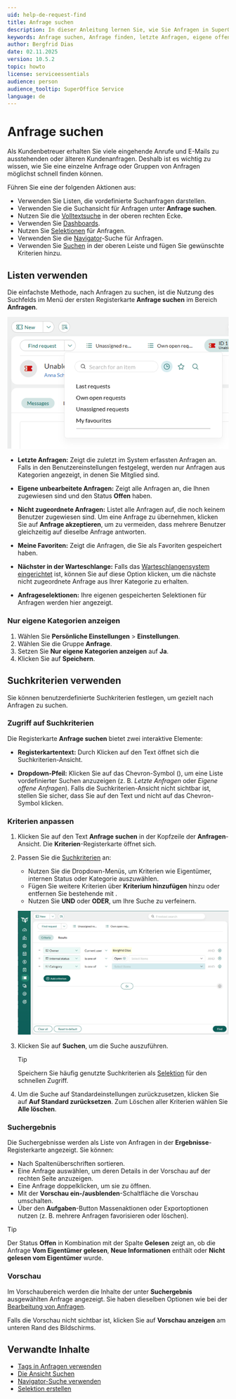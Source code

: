 ```yaml
---
uid: help-de-request-find
title: Anfrage suchen
description: In dieser Anleitung lernen Sie, wie Sie Anfragen in SuperOffice finden
keywords: Anfrage suchen, Anfrage finden, letzte Anfragen, eigene offene Anfragen, nicht zugeordnete Anfragen, nur eigene Kategorien anzeigen, Suche, Anfragen suchen
author: Bergfrid Dias
date: 02.11.2025
version: 10.5.2
topic: howto
license: serviceessentials
audience: person
audience_tooltip: SuperOffice Service
language: de
---
```


# Anfrage suchen

Als Kundenbetreuer erhalten Sie viele eingehende Anrufe und E-Mails zu ausstehenden oder älteren Kundenanfragen. Deshalb ist es wichtig zu wissen, wie Sie eine einzelne Anfrage oder Gruppen von Anfragen möglichst schnell finden können.

Führen Sie eine der folgenden Aktionen aus:

* Verwenden Sie Listen, die vordefinierte Suchanfragen darstellen.
* Verwenden Sie die Suchansicht für Anfragen unter **Anfrage suchen**.
* Nutzen Sie die [Volltextsuche][12] in der oberen rechten Ecke.
* Verwenden Sie [Dashboards][18].
* Nutzen Sie [Selektionen][10] für Anfragen.
* Verwenden Sie die [Navigator][19]-Suche für Anfragen.
* Verwenden Sie [Suchen][11] in der oberen Leiste und fügen Sie gewünschte Kriterien hinzu.

## <a id="list"></a>Listen verwenden

Die einfachste Methode, nach Anfragen zu suchen, ist die Nutzung des Suchfelds im Menü der ersten Registerkarte **Anfrage suchen** im Bereich **Anfragen**.

![Nach Anfragen suchen -screenshot][img3]

* **Letzte Anfragen:** Zeigt die zuletzt im System erfassten Anfragen an. Falls in den Benutzereinstellungen festgelegt, werden nur Anfragen aus Kategorien angezeigt, in denen Sie Mitglied sind.

* **Eigene unbearbeitete Anfragen:** Zeigt alle Anfragen an, die Ihnen zugewiesen sind und den Status **Offen** haben.

* **Nicht zugeordnete Anfragen:** Listet alle Anfragen auf, die noch keinem Benutzer zugewiesen sind. Um eine Anfrage zu übernehmen, klicken Sie auf **Anfrage akzeptieren**, um zu vermeiden, dass mehrere Benutzer gleichzeitig auf dieselbe Anfrage antworten.

* **Meine Favoriten:** Zeigt die Anfragen, die Sie als Favoriten gespeichert haben.

* **Nächster in der Warteschlange:** Falls das [Warteschlangensystem eingerichtet][9] ist, können Sie auf diese Option klicken, um die nächste nicht zugeordnete Anfrage aus Ihrer Kategorie zu erhalten.

* **Anfrageselektionen:** Ihre eigenen gespeicherten Selektionen für Anfragen werden hier angezeigt.

### Nur eigene Kategorien anzeigen

1. Wählen Sie <i class="ph ph-user-circle" aria-hidden="true"></i> **Persönliche Einstellungen** > **Einstellungen**.
1. Wählen Sie die Gruppe **Anfrage**.
1. Setzen Sie **Nur eigene Kategorien anzeigen** auf **Ja**.
1. Klicken Sie auf **Speichern**.

## Suchkriterien verwenden

Sie können benutzerdefinierte Suchkriterien festlegen, um gezielt nach Anfragen zu suchen.

### Zugriff auf Suchkriterien

Die Registerkarte **Anfrage suchen** bietet zwei interaktive Elemente:

* **Registerkartentext:** Durch Klicken auf den Text öffnet sich die Suchkriterien-Ansicht.

* **Dropdown-Pfeil:** Klicken Sie auf das Chevron-Symbol (<i class="ph ph-caret-down" aria-label="Dropdown-Symbol"></i>), um eine Liste vordefinierter Suchen anzuzeigen (z. B. *Letzte Anfragen* oder *Eigene offene Anfragen*).
  Falls die Suchkriterien-Ansicht nicht sichtbar ist, stellen Sie sicher, dass Sie auf den Text und nicht auf das Chevron-Symbol klicken.

### Kriterien anpassen

1. Klicken Sie auf den Text **Anfrage suchen** in der Kopfzeile der **Anfragen**-Ansicht. Die **Kriterien**-Registerkarte öffnet sich.

1. Passen Sie die [Suchkriterien][14] an:

    * Nutzen Sie die Dropdown-Menüs, um Kriterien wie Eigentümer, internen Status oder Kategorie auszuwählen.
    * Fügen Sie weitere Kriterien über **Kriterium hinzufügen** hinzu oder entfernen Sie bestehende mit <i class="ph ph-x" aria-label="Kriterium entfernen"></i>.
    * Nutzen Sie **UND** oder **ODER**, um Ihre Suche zu verfeinern.

    ![Nach Anfragen suchen -screenshot][img2]

1. Klicken Sie auf **Suchen**, um die Suche auszuführen.

    > [!TIP]
    > Speichern Sie häufig genutzte Suchkriterien als [Selektion][13] für den schnellen Zugriff.

1. Um die Suche auf Standardeinstellungen zurückzusetzen, klicken Sie auf **Auf Standard zurücksetzen**. Zum Löschen aller Kriterien wählen Sie **Alle löschen**.

### <a id="result"></a>Suchergebnis

Die Suchergebnisse werden als Liste von Anfragen in der **Ergebnisse**-Registerkarte angezeigt. Sie können:

* Nach Spaltenüberschriften sortieren.
* Eine Anfrage auswählen, um deren Details in der Vorschau auf der rechten Seite anzuzeigen.
* Eine Anfrage doppelklicken, um sie zu öffnen.
* Mit der **Vorschau ein-/ausblenden**-Schaltfläche die Vorschau umschalten.
* Über den <i class="ph ph-list" aria-hidden="true"></i> **Aufgaben**-Button Massenaktionen oder Exportoptionen nutzen (z. B. mehrere Anfragen favorisieren oder löschen).

> [!TIP]
> Der Status **Offen** in Kombination mit der Spalte **Gelesen** zeigt an, ob die Anfrage **Vom Eigentümer gelesen**, **Neue Informationen** enthält oder **Nicht gelesen vom Eigentümer** wurde.

### <a id="preview"></a>Vorschau

Im Vorschaubereich werden die Inhalte der unter **Suchergebnis** ausgewählten Anfrage angezeigt. Sie haben dieselben Optionen wie bei der [Bearbeitung von Anfragen][6].

Falls die Vorschau nicht sichtbar ist, klicken Sie auf **Vorschau anzeigen** am unteren Rand des Bildschirms.

## Verwandte Inhalte

* [Tags in Anfragen verwenden][1]
* [Die Ansicht Suchen][11]
* [Navigator-Suche verwenden][19]
* [Selektion erstellen][13]

<!-- Referenzierte Links -->
[1]: tags.md
[6]: accept.md
[9]: ../admin/next-in-queue.md
[10]: ../../search-options/selection/learn/index.md
[11]: ../../search-options/learn/find-screen.md
[12]: ../../search-options/learn/freetext-search.md
[13]: ../../search-options/selection/learn/create/tutorial.yml
[14]: ../../search-options/learn/search-criteria.md
[18]: ../../dashboard/learn/index.md
[19]: ../../learn/getting-started/main-screen/navigator.md#navigator

<!-- Referenzierte Bilder -->
[img2]: ../../../media/loc/en/request/find-request-criteria.png
[img3]: ../../../media/loc/en/request/find-request-dropdown.png
